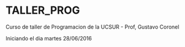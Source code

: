 # TALLER_PROG
Curso de taller de Programacion de la UCSUR - Prof, Gustavo Coronel

Iniciando el dia martes 28/06/2016
